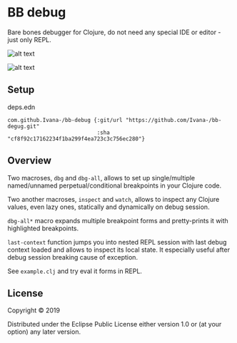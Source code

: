 # BB debug

Bare bones debugger for Clojure, do not need any special IDE or editor - just only REPL.

![alt text](https://user-images.githubusercontent.com/10473034/55596814-41d6a980-5753-11e9-86cd-a07e659b8757.png "Debug in terminal")

![alt text](https://user-images.githubusercontent.com/10473034/55596818-47cc8a80-5753-11e9-93fe-64a458c90767.png "Debug in editor")

## Setup

deps.edn

```
com.github.Ivana-/bb-debug {:git/url "https://github.com/Ivana-/bb-degug.git"
                            :sha "cf8f92c17162234f1ba299f4ea723c3c756ec280"}
```

## Overview

Two macroses, `dbg` and `dbg-all`, allows to set up single/multiple named/unnamed perpetual/conditional breakpoints in your Clojure code.

Two another macroses, `inspect` and `watch`, allows to inspect any Clojure values, even lazy ones, statically and dynamically on debug session.

`dbg-all*` macro expands multiple breakpoint forms and pretty-prints it with highlighted breakpoints.

`last-context` function jumps you into nested REPL session with last debug context loaded and allows to inspect its local state. It especially useful after debug session breaking cause of exception.

See `example.clj` and try eval it forms in REPL.

## License

Copyright © 2019

Distributed under the Eclipse Public License either version 1.0 or (at your option) any later version.
